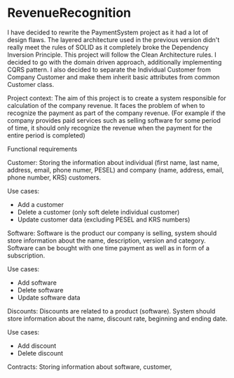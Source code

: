 # RevenueRecognition

I have decided to rewrite the PaymentSystem project as it had a lot of design flaws. The layered architecture
used in the previous version didn't really meet the rules of SOLID as it completely broke the Dependency Inversion
Principle. This project will follow the Clean Architecture rules. I decided to go with the domain driven approach,
additionally implementing CQRS pattern. 
I also decided to separate the Individual Customer from Company Customer and make them inherit basic
attributes from common Customer class.

Project context:
The aim of this project is to create a system responsible for calculation of the company revenue. It faces the problem of when to recognize the payment as part of the company revenue. (For example if the company provides paid services such as selling software for some period of time, it should only recognize the revenue when the payment for the entire period is completed) 

Functional requirements

Customer: 
Storing the information about individual (first name, last name, address, email, phone numer, PESEL) and company (name, address, email, phone number, KRS) customers.

Use cases: 
- Add a customer 
- Delete a customer (only soft delete individual customer) 
- Update customer data (excluding PESEL and KRS numbers)


Software: Software is the product our company is selling, system should store information about the name, description, version and category. Software can be bought with one time payment as well as in form of a subscription. 

Use cases:
- Add software
- Delete software
- Update software data

Discounts:
Discounts are related to a product (software). System should store information about the name, discount rate, beginning and ending date.

Use cases:
- Add discount
- Delete discount

Contracts:
Storing information about software, customer, 